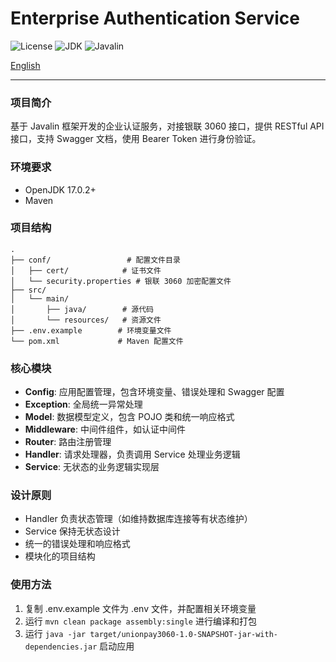 # Enterprise Authentication Service

![License](https://img.shields.io/badge/license-Apache%202.0-blue.svg)
![JDK](https://img.shields.io/badge/JDK-17-green.svg)
![Javalin](https://img.shields.io/badge/Javalin-Latest-orange.svg)

[English](readme.en.md)

---

### 项目简介
基于 Javalin 框架开发的企业认证服务，对接银联 3060 接口，提供 RESTful API 接口，支持 Swagger 文档，使用 Bearer Token 进行身份验证。

### 环境要求
- OpenJDK 17.0.2+
- Maven

### 项目结构
```
.
├── conf/                 # 配置文件目录
│   ├── cert/            # 证书文件
│   └── security.properties # 银联 3060 加密配置文件
├── src/
│   └── main/
│       ├── java/        # 源代码
│       └── resources/   # 资源文件
├── .env.example        # 环境变量文件
└── pom.xml             # Maven 配置文件
```

### 核心模块
- **Config**: 应用配置管理，包含环境变量、错误处理和 Swagger 配置
- **Exception**: 全局统一异常处理
- **Model**: 数据模型定义，包含 POJO 类和统一响应格式
- **Middleware**: 中间件组件，如认证中间件
- **Router**: 路由注册管理
- **Handler**: 请求处理器，负责调用 Service 处理业务逻辑
- **Service**: 无状态的业务逻辑实现层

### 设计原则
- Handler 负责状态管理（如维持数据库连接等有状态维护）
- Service 保持无状态设计
- 统一的错误处理和响应格式
- 模块化的项目结构

### 使用方法
1. 复制 .env.example 文件为 .env 文件，并配置相关环境变量
2. 运行 `mvn clean package assembly:single` 进行编译和打包
3. 运行 `java -jar target/unionpay3060-1.0-SNAPSHOT-jar-with-dependencies.jar` 启动应用
